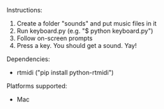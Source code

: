 Instructions:
1. Create a folder "sounds" and put music files in it
2. Run keyboard.py (e.g. "$ python keyboard.py")
3. Follow on-screen prompts
4. Press a key. You should get a sound. Yay!

Dependencies:
* rtmidi ("pip install python-rtmidi")

Platforms supported:
* Mac